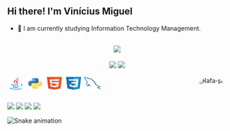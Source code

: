 ## Hi there! I'm Vinícius Miguel

- :seedling: I am currently studying Information Technology Management.

<br>
<div align="center">
 <img height="160em" src="https://github-readme-streak-stats.herokuapp.com?user=ViniciusMiguell&theme=react" />
</div>

<div align="center"><br>
   <img height="150em" src="https://github-readme-stats-git-masterrstaa-rickstaa.vercel.app/api?username=ViniciusMiguell&show_icons=true&theme=react&include_all_commits=true&count_private=true&border_radius=10px"/>
   <img height="150em" src="https://github-readme-stats-git-masterrstaa-rickstaa.vercel.app/api/top-langs/?username=ViniciusMiguell&layout=compact&langs_count=7&theme=react"/>
</div>
  
  <div style="display: inline_block"><br>
  <!--<img align="center" alt="Rafa-Js" height="30" width="40" src="https://raw.githubusercontent.com/devicons/devicon/master/icons/javascript/javascript-plain.svg">
  <img align="center" alt="Rafa-React" height="30" width="40" src="https://raw.githubusercontent.com/devicons/devicon/master/icons/react/react-original.svg">-->
  <img align="center" alt="JAVA" height="30" width="40" src="https://raw.githubusercontent.com/devicons/devicon/master/icons/java/java-original.svg">
  <img align="center" alt="PYTHON" height="30" width="40" src="https://raw.githubusercontent.com/devicons/devicon/master/icons/python/python-original.svg">
  <img align="center" alt="HTML" height="30" width="40" src="https://raw.githubusercontent.com/devicons/devicon/master/icons/html5/html5-original.svg">
  <img align="center" alt="CSS" height="30" width="40" src="https://raw.githubusercontent.com/devicons/devicon/master/icons/css3/css3-original.svg">
  <img align="center" alt="MYSQL" height="30" width="40" src="https://raw.githubusercontent.com/devicons/devicon/master/icons/mysql/mysql-original.svg">
  <!--<img align="right" alt="Vinicius-pic" height="150" style="border-radius:50px;" src="https://cdn.discordapp.com/attachments/802375742947328010/1060042271837393018/LEGION_on_Instagram____KAKASHI__wacom__wacombrJPG_1.png">-->
  <img align="right" alt="Rafa-pic" height="150" style="border-radius:50px;" src="https://media.discordapp.net/attachments/802376399079735296/1062138754187395163/KAKASHI_1.png">
</div>
</div>
  
  ##
  
  <div> 
  <a href="https://www.instagram.com/viniciusmiguellll/" target="_blank"><img src="https://img.shields.io/badge/-Instagram-%23E4405F?style=for-the-badge&logo=instagram&logoColor=white" target="_blank"></a>
 	<a href="https://www.twitch.tv/pacheco_fps" target="_blank"><img src="https://img.shields.io/badge/Twitch-9146FF?style=for-the-badge&logo=twitch&logoColor=white" target="_blank"></a>
  <a href = "mailto:viniciusmiguel.contato@gmail.com"><img src="https://img.shields.io/badge/Gmail-D14836?style=for-the-badge&logo=gmail&logoColor=white" target="_blank"></a>
  <a href="https://www.linkedin.com/in/vinícius-miguel-ba52801bb/" target="_blank"><img src="https://img.shields.io/badge/-LinkedIn-%230077B5?style=for-the-badge&logo=linkedin&logoColor=white" target="_blank"></a> 
 
  ![Snake animation](https://github.com/ViniciusMiguell/ViniciusMiguell/blob/output/github-contribution-grid-snake.svg)
 
</div>
